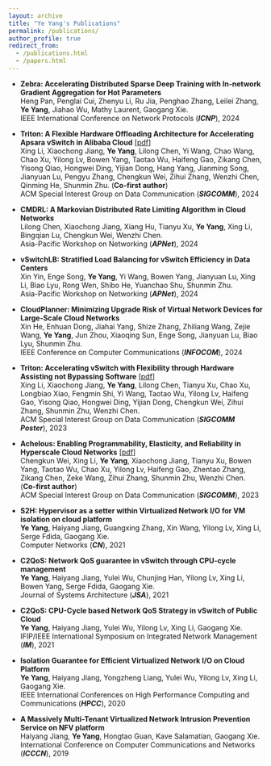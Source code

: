 ```yaml
---
layout: archive
title: "Ye Yang's Publications"
permalink: /publications/
author_profile: true
redirect_from:
  - /publications.html
  - /papers.html
---
```

* **Zebra: Accelerating Distributed Sparse Deep Training with In-network Gradient Aggregation for Hot Parameters**   
Heng Pan, Penglai Cui, Zhenyu Li, Ru Jia, Penghao Zhang, Leilei Zhang, **Ye Yang**, Jiahao Wu, Mathy Laurent, Gaogang Xie.  
IEEE International Conference on Network Protocols (***ICNP***), 2024

* **Triton: A Flexible Hardware Offloading Architecture for Accelerating Apsara vSwitch in Alibaba Cloud** [[pdf](http://yangye-huaizhou.github.io/files/Triton.pdf)]  
Xing Li, Xiaochong Jiang, **Ye Yang**, Lilong Chen, Yi Wang, Chao Wang, Chao Xu, Yilong Lv, Bowen Yang, Taotao Wu, Haifeng Gao, Zikang Chen, Yisong Qiao, Hongwei Ding, Yijian Dong, Hang Yang, Jianming Song, Jianyuan Lu, Pengyu Zhang, Chengkun Wei, Zihui Zhang, Wenzhi Chen, Qinming He, Shunmin Zhu. (**Co-first author**)  
ACM Special Interest Group on Data Communication (***SIGCOMM***), 2024

* **CMDRL: A Markovian Distributed Rate Limiting Algorithm in Cloud Networks**   
Lilong Chen, Xiaochong Jiang, Xiang Hu, Tianyu Xu, **Ye Yang**, Xing Li, Bingqian Lu, Chengkun Wei, Wenzhi Chen.  
Asia-Pacific Workshop on Networking (***APNet***), 2024

* **vSwitchLB: Stratified Load Balancing for vSwitch Efficiency in Data Centers**   
Xin Yin, Enge Song, **Ye Yang**, Yi Wang, Bowen Yang, Jianyuan Lu, Xing Li, Biao Lyu, Rong Wen, Shibo He, Yuanchao Shu, Shunmin Zhu.  
Asia-Pacific Workshop on Networking (***APNet***), 2024

* **CloudPlanner: Minimizing Upgrade Risk of Virtual Network Devices for Large-Scale Cloud Networks**   
Xin He, Enhuan Dong, Jiahai Yang, Shize Zhang, Zhiliang Wang, Zejie Wang, **Ye Yang**, Jun Zhou, Xiaoqing Sun, Enge Song, Jianyuan Lu, Biao Lyu, Shunmin Zhu.  
IEEE Conference on Computer Communications (***INFOCOM***), 2024

* **Triton: Accelerating vSwitch with Flexibility through Hardware Assisting not Bypassing Software** [[pdf](http://yangye-huaizhou.github.io/files/Triton_Poster.pdf)]   
Xing Li, Xiaochong Jiang, **Ye Yang**, Lilong Chen, Tianyu Xu, Chao Xu, Longbiao Xiao, Fengmin Shi, Yi Wang, Taotao Wu, Yilong Lv, Haifeng Gao, Yisong Qiao, Hongwei Ding, Yijian Dong, Chengkun Wei, Zihui Zhang, Shunmin Zhu, Wenzhi Chen.  
ACM Special Interest Group on Data Communication (***SIGCOMM Poster***), 2023

* **Achelous: Enabling Programmability, Elasticity, and Reliability in Hyperscale Cloud Networks** [[pdf](http://yangye-huaizhou.github.io/files/Achelous.pdf)]   
Chengkun Wei, Xing Li, **Ye Yang**, Xiaochong Jiang, Tianyu Xu, Bowen Yang, Taotao Wu, Chao Xu, Yilong Lv, Haifeng Gao, Zhentao Zhang, Zikang Chen, Zeke Wang, Zihui Zhang, Shunmin Zhu, Wenzhi Chen. (**Co-first author**)  
ACM Special Interest Group on Data Communication (***SIGCOMM***), 2023

* **S2H: Hypervisor as a setter within Virtualized Network I/O for VM isolation on cloud platform**   
**Ye Yang**, Haiyang Jiang, Guangxing Zhang, Xin Wang, Yilong Lv, Xing Li, Serge Fdida, Gaogang Xie.   
Computer Networks (***CN***), 2021

* **C2QoS: Network QoS guarantee in vSwitch through CPU-cycle management**    
**Ye Yang**, Haiyang Jiang, Yulei Wu, Chunjing Han, Yilong Lv, Xing Li, Bowen Yang, Serge Fdida, Gaogang Xie.  
Journal of Systems Architecture (***JSA***), 2021

* **C2QoS: CPU-Cycle based Network QoS Strategy in vSwitch of Public Cloud**  
**Ye Yang**, Haiyang Jiang, Yulei Wu, Yilong Lv, Xing Li, Gaogang Xie.  
IFIP/IEEE International Symposium on Integrated Network Management (***IM***), 2021

* **Isolation Guarantee for Efficient Virtualized Network I/O on Cloud Platform**  
**Ye Yang**, Haiyang Jiang, Yongzheng Liang, Yulei Wu, Yilong Lv, Xing Li, Gaogang Xie.  
IEEE International Conferences on High Performance Computing and Communications (***HPCC***), 2020

* **A Massively Multi-Tenant Virtualized Network Intrusion Prevention Service on NFV platform**  
Haiyang Jiang, **Ye Yang**, Hongtao Guan, Kave Salamatian, Gaogang Xie.  
International Conference on Computer Communications and Networks (***ICCCN***), 2019